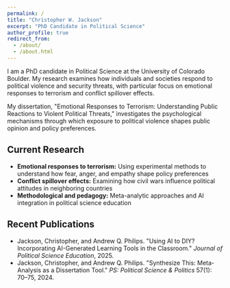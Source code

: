 ```yaml
---
permalink: /
title: "Christopher W. Jackson"
excerpt: "PhD Candidate in Political Science"
author_profile: true
redirect_from: 
  - /about/
  - /about.html
---
```


I am a PhD candidate in Political Science at the University of Colorado Boulder. My research examines how individuals and societies respond to political violence and security threats, with particular focus on emotional responses to terrorism and conflict spillover effects.

My dissertation, "Emotional Responses to Terrorism: Understanding Public Reactions to Violent Political Threats," investigates the psychological mechanisms through which exposure to political violence shapes public opinion and policy preferences.

## Current Research

- **Emotional responses to terrorism:** Using experimental methods to understand how fear, anger, and empathy shape policy preferences
- **Conflict spillover effects:** Examining how civil wars influence political attitudes in neighboring countries
- **Methodological and pedagogy:** Meta-analytic approaches and AI integration in political science education

## Recent Publications

- Jackson, Christopher, and Andrew Q. Philips. "Using AI to DIY? Incorporating AI-Generated Learning Tools in the Classroom." *Journal of Political Science Education*, 2025.
- Jackson, Christopher, and Andrew Q. Philips. "Synthesize This: Meta-Analysis as a Dissertation Tool." *PS: Political Science & Politics* 57(1): 70–75, 2024.
